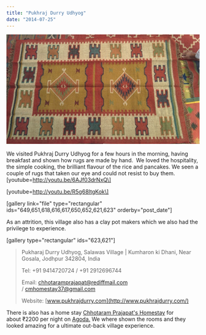 ```yaml
---
title: "Pukhraj Durry Udhyog"
date: "2014-07-25"
---
```


![IMG_20140726_091930](images/IMG_20140726_091930-1024x583.jpg)

We visited Pukhraj Durry Udhyog for a few hours in the morning, having breakfast and shown how rugs are made by hand.  We loved the hospitality, the simple cooking, the brilliant flavour of the rice and pancakes. We seen a couple of rugs that taken our eye and could not resist to buy them.  \[youtube=http://youtu.be/6AJf03drNxQ\]

\[youtube=http://youtu.be/R5g68ItgKok\]

\[gallery link="file" type="rectangular" ids="649,651,618,616,617,650,652,621,623" orderby="post\_date"\]

As an attrition, this village also has a clay pot makers which we also had the privilege to experience.

\[gallery type="rectangular" ids="623,621"\]

> Pukharaj Durry Udhyog, Salawas Village | Kumharon ki Dhani, Near Gosala, Jodhpur 342804, India
> 
> Tel: +91 9414720724 / +91 2912696744
> 
> Email: [chhotaramprajapat@rediffmail.com](mailto:chhotaramprajapat@rediffmail.com) / [cmhomestay37@gmail.com](mailto:cmhomestay37@gmail.com)
> 
> Website: [www.pukhrajdurry.com](http://www.pukhrajdurry.com/)

There is also has a home stay [Chhotaram Prajapat's Homestay](http://www.agoda.com/en-gb/chhotaram-prajapat-s-homestay/hotel/jodhpur-in.html?cid=1649959) for about ₹2200 per night on [Agoda.](http://www.agoda.com/en-gb/chhotaram-prajapat-s-homestay/hotel/jodhpur-in.html?cid=1649959) We where shown the rooms and they looked amazing for a ultimate out-back village experience.

